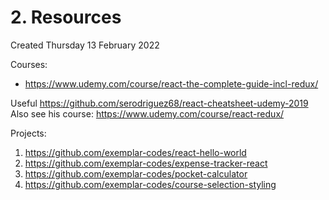 # 2. Resources
Created Thursday 13 February 2022

Courses:
- https://www.udemy.com/course/react-the-complete-guide-incl-redux/

Useful https://github.com/serodriguez68/react-cheatsheet-udemy-2019
Also see his course: https://www.udemy.com/course/react-redux/

Projects:
1. https://github.com/exemplar-codes/react-hello-world
2. https://github.com/exemplar-codes/expense-tracker-react
3. https://github.com/exemplar-codes/pocket-calculator
4. https://github.com/exemplar-codes/course-selection-styling
